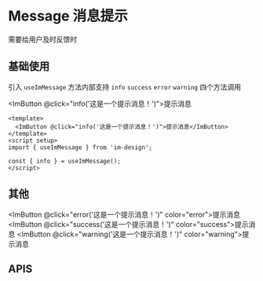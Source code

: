 # Message 消息提示

需要给用户及时反馈时

## 基础使用

引入 `useImMessage` 方法内部支持 `info` `success` `error` `warning` 四个方法调用

<script setup>
import { useImMessage } from 'im-design'

const { info,error,success,warning } = useImMessage()
console.log('useImMessage', useImMessage())
</script>

<ImButton @click="info('这是一个提示消息！')">提示消息</ImButton>

```vue
<template>
  <ImButton @click="info('这是一个提示消息！')">提示消息</ImButton>
</template>
<script setup>
import { useImMessage } from 'im-design';

const { info } = useImMessage();
</script>
```

## 其他

<ImButton @click="error('这是一个提示消息！')" color="error">提示消息</ImButton>
<ImButton @click="success('这是一个提示消息！')" color="success">提示消息</ImButton>
<ImButton @click="warning('这是一个提示消息！')" color="warning">提示消息</ImButton>

## APIS
